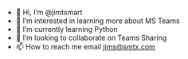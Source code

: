 - 👋 Hi, I’m @jimtsmart
- 👀 I’m interested in learning more about MS Teams
- 🌱 I’m currently learning Python
- 💞️ I’m looking to collaborate on Teams Sharing
- 📫 How to reach me email jims@smtx.com
